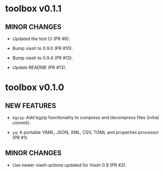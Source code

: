 # toolbox v0.1.1

## MINOR CHANGES

* Updated the test CI (PR #6).

* Bump viash to 0.9.0 (PR #10).

* Bump viash to 0.9.4 (PR #13).

* Update README (PR #13).

# toolbox v0.1.0

## NEW FEATURES

* `bgzip`: Add bgzip functionality to compress and decompress files (initial commit).

* `yq`: A portable YAML, JSON, XML, CSV, TOML and properties processor (PR #1).

## MINOR CHANGES

* Use newer viash-actions updated for Viash 0.9 (PR #2).

